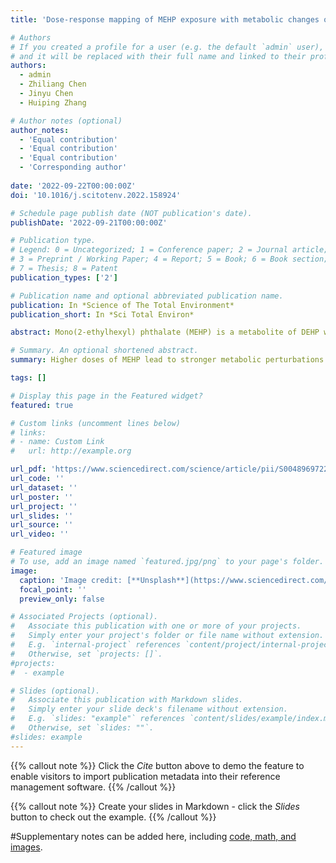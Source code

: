 ```yaml
---
title: 'Dose-response mapping of MEHP exposure with metabolic changes of trophoblast cell and determination of sensitive markers'

# Authors
# If you created a profile for a user (e.g. the default `admin` user), write the username (folder name) here
# and it will be replaced with their full name and linked to their profile.
authors:
  - admin
  - Zhiliang Chen
  - Jinyu Chen
  - Huiping Zhang 

# Author notes (optional)
author_notes:
  - 'Equal contribution'
  - 'Equal contribution'
  - 'Equal contribution'
  - 'Corresponding author'
  
date: '2022-09-22T00:00:00Z'
doi: '10.1016/j.scitotenv.2022.158924'

# Schedule page publish date (NOT publication's date).
publishDate: '2022-09-21T00:00:00Z'

# Publication type.
# Legend: 0 = Uncategorized; 1 = Conference paper; 2 = Journal article;
# 3 = Preprint / Working Paper; 4 = Report; 5 = Book; 6 = Book section;
# 7 = Thesis; 8 = Patent
publication_types: ['2']

# Publication name and optional abbreviated publication name.
publication: In *Science of The Total Environment*
publication_short: In *Sci Total Environ*

abstract: Mono(2-ethylhexyl) phthalate (MEHP) is a metabolite of DEHP which is one of phthalic acid esters (PAEs) widely used in daily necessities. Moreover, MEHP has been proven to have stronger biological toxicity comparing to DEHP. In particular, several recent population-based studies have reported that intrauterine exposure to MEHP results in adverse pregnancy outcomes. To explore the mechanisms and metabolic biomarkers of MEHP exposure, we examined the metabolic status of HTR-8/Svneo cell lines exposed to different doses of MEHP (0, 1.25, 5.0, 20 μM). Global and dose-response metabolomics tools were used to identify metabolic perturbations and sensitive markers associated with MEHP. Only 22 metabolic features (accounted for <1 %) were significantly changed when exposed to 1.25 μM. However, when the exposure dose was increased to 5 or 20 μM, the number of significantly changed metabolic features exceeded 300 (approximately 10 %). In particular, amino acid metabolism, pyrimidine metabolism and glutathione metabolism were widely affected according to the enrich analysis of those significant altered metabolites, which has and have previously been reported to be closely related to fetal development. Moreover, 5'-UMP and N-acetylputrescine with the lowest effective concentrations (EC-10 = 0.1 μM and EC+10 = 0.11 μM, respectively) were identified as sensitive endogenous biomarkers of MEHP exposure.

# Summary. An optional shortened abstract.
summary: Higher doses of MEHP lead to stronger metabolic perturbations in trophoblast cells. Amino acid, pyrimidine, and glutathione metabolism were affected by MEHP. 5′-UMP and N-acetylputrescine as potential sensitively markers for MEHP exposure.

tags: []

# Display this page in the Featured widget?
featured: true

# Custom links (uncomment lines below)
# links:
# - name: Custom Link
#   url: http://example.org

url_pdf: 'https://www.sciencedirect.com/science/article/pii/S0048969722060235'
url_code: ''
url_dataset: ''
url_poster: ''
url_project: ''
url_slides: ''
url_source: ''
url_video: ''

# Featured image
# To use, add an image named `featured.jpg/png` to your page's folder.
image:
  caption: 'Image credit: [**Unsplash**](https://www.sciencedirect.com/science/article/pii/S0048969722060235)'
  focal_point: ''
  preview_only: false

# Associated Projects (optional).
#   Associate this publication with one or more of your projects.
#   Simply enter your project's folder or file name without extension.
#   E.g. `internal-project` references `content/project/internal-project/index.md`.
#   Otherwise, set `projects: []`.
#projects:
#  - example

# Slides (optional).
#   Associate this publication with Markdown slides.
#   Simply enter your slide deck's filename without extension.
#   E.g. `slides: "example"` references `content/slides/example/index.md`.
#   Otherwise, set `slides: ""`.
#slides: example
---
```


{{% callout note %}} Click the *Cite* button above to demo the feature to enable visitors to import publication metadata into their reference management software. {{% /callout %}}

{{% callout note %}} Create your slides in Markdown - click the *Slides* button to check out the example. {{% /callout %}}

#Supplementary notes can be added here, including [code, math, and images](https://wowchemy.com/docs/writing-markdown-latex/).
